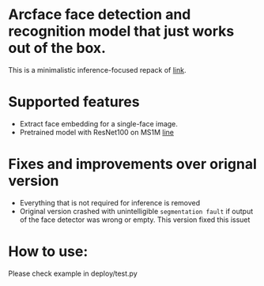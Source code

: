 # Arcface face detection and recognition model that just works out of the box.

This is a minimalistic inference-focused repack of [link](https://github.com/deepinsight/insightface/tree/d76bc7f9ff223bcab5f19d220cd690e66098a22c).

# Supported features

- Extract face embedding for a single-face image. 
- Pretrained model with ResNet100 on MS1M [line](https://drive.google.com/file/d/1SIS-x1w0fP9ReZISR87GjjxuEWUiYyXh/view?usp=share_link) 

# Fixes and improvements over orignal version

- Everything that is not required for inference is removed
- Original version crashed with unintelligible `segmentation fault` if output of the face detector was wrong or empty. This version fixed this issuet

# How to use:

Please check example in deploy/test.py
